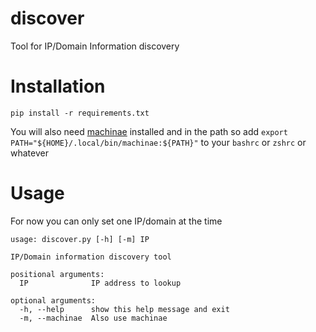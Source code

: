 # discover

Tool for IP/Domain Information discovery

# Installation

`pip install -r requirements.txt`

You will also need [machinae](https://github.com/HurricaneLabs/machinae)
installed and in the path so add `export
PATH="${HOME}/.local/bin/machinae:${PATH}"` to your `bashrc` or `zshrc` or
whatever

# Usage

For now you can only set one IP/domain at the time

```
usage: discover.py [-h] [-m] IP

IP/Domain information discovery tool

positional arguments:
  IP              IP address to lookup

optional arguments:
  -h, --help      show this help message and exit
  -m, --machinae  Also use machinae
```

